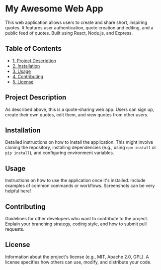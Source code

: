 # My Awesome Web App

This web application allows users to create and share short, inspiring quotes.  It features user authentication, quote creation and editing, and a public feed of quotes. Built using React, Node.js, and Express.

## Table of Contents

*   [1. Project Description](#project-description)
*   [2. Installation](#installation)
*   [3. Usage](#usage)
*   [4. Contributing](#contributing)
*   [5. License](#license)

## Project Description

As described above, this is a quote-sharing web app. Users can sign up, create their own quotes, edit them, and view quotes from other users.

## Installation

Detailed instructions on how to install the application. This might involve cloning the repository, installing dependencies (e.g., using `npm install` or `pip install`), and configuring environment variables.

## Usage

Instructions on how to use the application once it's installed.  Include examples of common commands or workflows.  Screenshots can be very helpful here!

## Contributing

Guidelines for other developers who want to contribute to the project.  Explain your branching strategy, coding style, and how to submit pull requests.

## License

Information about the project's license (e.g., MIT, Apache 2.0, GPL).  A license specifies how others can use, modify, and distribute your code.
